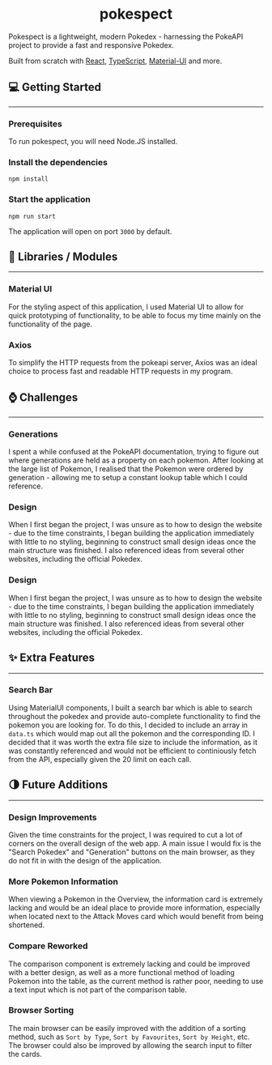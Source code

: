 # <h1 align="center">pokespect</h1>
Pokespect is a lightweight, modern Pokedex - harnessing the PokeAPI project to provide a fast and responsive Pokedex.

Built from scratch with [React](https://reactjs.org/), [TypeScript](https://www.typescriptlang.org/), [Material-UI](https://material-ui.com/) and more.

## 💻 Getting Started
-----
### Prerequisites

To run pokespect, you will need Node.JS installed.

### Install the dependencies

```shell
npm install
```

### Start the application

```shell
npm run start
```

The application will open on port `3000` by default.

## 📘 Libraries / Modules
-----
### Material UI
For the styling aspect of this application, I used Material UI to allow for quick prototyping of functionality, to be able to focus my time mainly on the functionality of the page.

### Axios
To simplify the HTTP requests from the pokeapi server, Axios was an ideal choice to process fast and readable HTTP requests in my program.

## ⌚ Challenges
-----
### Generations
I spent a while confused at the PokeAPI documentation, trying to figure out where generations are held as a property on each pokemon.  After looking at the large list of Pokemon, I realised that the Pokemon were ordered by generation - allowing me to setup a constant lookup table which I could reference.

### Design
When I first began the project, I was unsure as to how to design the website - due to the time constraints, I began building the application immediately with little to no styling, beginning to construct small design ideas once the main structure was finished.  I also referenced ideas from several other websites, including the official Pokedex.

### Design
When I first began the project, I was unsure as to how to design the website - due to the time constraints, I began building the application immediately with little to no styling, beginning to construct small design ideas once the main structure was finished.  I also referenced ideas from several other websites, including the official Pokedex.

## ✨ Extra Features
-----
### Search Bar
Using MaterialUI components, I built a search bar which is able to search throughout the pokedex and provide auto-complete functionality to find the pokemon you are looking for.  To do this, I decided to include an array in `data.ts` which would map out all the pokemon and the corresponding ID. I decided that it was worth the extra file size to include the information, as it was constantly referenced and would not be efficient to continiously fetch from the API, especially given the 20 limit on each call.

## 🌗 Future Additions
-----
### Design Improvements
Given the time constraints for the project, I was required to cut a lot of corners on the overall design of the web app. A main issue I would fix is the "Search Pokedex" and "Generation" buttons on the main browser, as they do not fit in with the design of the application.

### More Pokemon Information
When viewing a Pokemon in the Overview, the information card is extremely lacking and would be an ideal place to provide more information, especially when located next to the Attack Moves card which would benefit from being shortened.

### Compare Reworked
The comparison component is extremely lacking and could be improved with a better design, as well as a more functional method of loading Pokemon into the table, as the current method is rather poor, needing to use a text input which is not part of the comparison table.

### Browser Sorting
The main browser can be easily improved with the addition of a sorting method, such as `Sort by Type`, `Sort by Favourites`,  `Sort by Height`, etc.  The browser could also be improved by allowing the search input to filter the cards.
